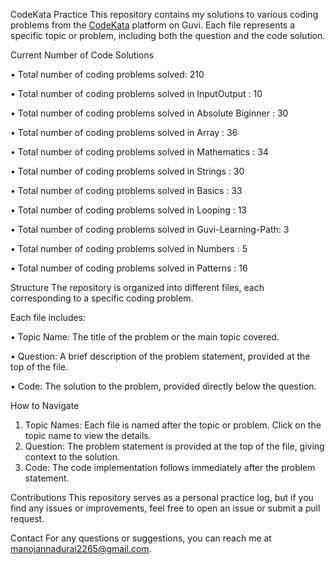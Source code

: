 CodeKata Practice
This repository contains my solutions to various coding problems from the [CodeKata](https://www.guvi.in/code-kata/) platform on Guvi.
Each file represents a specific topic or problem, including both the question and the code solution.


Current Number of Code Solutions

• Total number of coding problems solved: 210

• Total number of coding problems solved in InputOutput       : 10

• Total number of coding problems solved in Absolute Biginner : 30

• Total number of coding problems solved in Array             : 36

• Total number of coding problems solved in Mathematics       : 34

• Total number of coding problems solved in Strings           : 30

• Total number of coding problems solved in Basics            : 33

• Total number of coding problems solved in Looping           : 13

• Total number of coding problems solved in Guvi-Learning-Path: 3

• Total number of coding problems solved in Numbers           : 5

• Total number of coding problems solved in Patterns          : 16


Structure
The repository is organized into different files, each corresponding to a specific coding problem. 

Each file includes:

• Topic Name: The title of the problem or the main topic covered.

• Question: A brief description of the problem statement, provided at the top of the file.

• Code: The solution to the problem, provided directly below the question.

How to Navigate
1) Topic Names: Each file is named after the topic or problem. Click on the topic name to view the details.
2) Question: The problem statement is provided at the top of the file, giving context to the solution.
3) Code: The code implementation follows immediately after the problem statement.

Contributions
This repository serves as a personal practice log, but if you find any issues or improvements, feel free to open an issue or submit a pull request.

Contact
For any questions or suggestions, you can reach me at [manojannadurai2265@gmail.com](mailto:manojannadurai2265@gmail.com).
